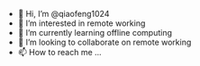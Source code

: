 - 👋 Hi, I’m @qiaofeng1024
- 👀 I’m interested in remote working
- 🌱 I’m currently learning offline computing
- 💞️ I’m looking to collaborate on remote working
- 📫 How to reach me ...

<!---
qiaofeng1024/qiaofeng1024 is a ✨ special ✨ repository because its `README.md` (this file) appears on your GitHub profile.
You can click the Preview link to take a look at your changes.
--->
